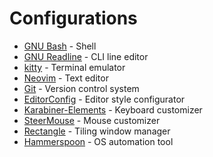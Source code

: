 # Configurations

-   [GNU Bash](https://www.gnu.org/software/bash/) - Shell
-   [GNU Readline](https://tiswww.case.edu/php/chet/readline/rltop.html) - CLI line editor
-   [kitty](https://sw.kovidgoyal.net/kitty/) - Terminal emulator
-   [Neovim](https://neovim.io/) - Text editor
-   [Git](https://git-scm.com/) - Version control system
-   [EditorConfig](https://editorconfig.org/) - Editor style configurator
-   [Karabiner-Elements](https://pqrs.org/osx/karabiner/) - Keyboard customizer
-   [SteerMouse](https://plentycom.jp/en/steermouse/) - Mouse customizer
-   [Rectangle](https://rectangleapp.com/) - Tiling window manager
-   [Hammerspoon](https://www.hammerspoon.org/) - OS automation tool
